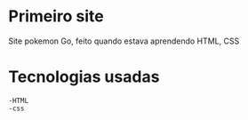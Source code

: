 # Primeiro site

Site pokemon Go, feito quando estava aprendendo HTML, CSS

# Tecnologias usadas
    -HTML
    -css
